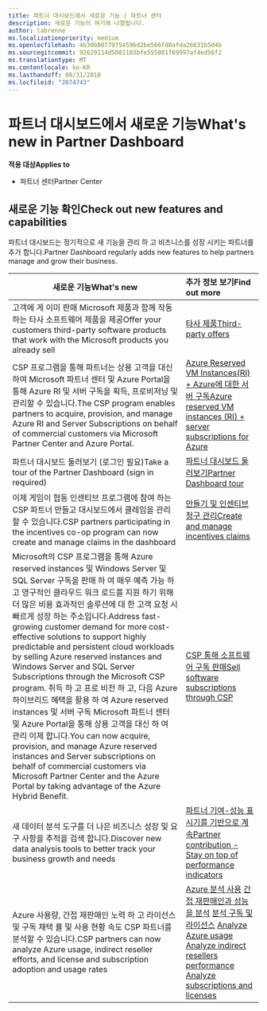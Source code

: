 ```yaml
---
title: 파트너 대시보드에서 새로운 기능 | 파트너 센터
description: 새로운 기능이 여기에 나열됩니다.
author: labrenne
ms.localizationpriority: medium
ms.openlocfilehash: 4b30b80779754596d2be566fd0afda26631b5d4b
ms.sourcegitcommit: 92629114d5081103bfe555081f69997af4ed56f2
ms.translationtype: MT
ms.contentlocale: ko-KR
ms.lasthandoff: 08/31/2018
ms.locfileid: "2874743"
---
```

# <a name="whats-new-in-partner-dashboard"></a><span data-ttu-id="21b8f-103">파트너 대시보드에서 새로운 기능</span><span class="sxs-lookup"><span data-stu-id="21b8f-103">What's new in Partner Dashboard</span></span>

**<span data-ttu-id="21b8f-104">적용 대상</span><span class="sxs-lookup"><span data-stu-id="21b8f-104">Applies to</span></span>**

-  <span data-ttu-id="21b8f-105">파트너 센터</span><span class="sxs-lookup"><span data-stu-id="21b8f-105">Partner Center</span></span>

## <a name="check-out-new-features-and-capabilities"></a><span data-ttu-id="21b8f-106">새로운 기능 확인</span><span class="sxs-lookup"><span data-stu-id="21b8f-106">Check out new features and capabilities</span></span> 

<span data-ttu-id="21b8f-107">파트너 대시보드는 정기적으로 새 기능을 관리 하 고 비즈니스를 성장 시키는 파트너를 추가 합니다.</span><span class="sxs-lookup"><span data-stu-id="21b8f-107">Partner Dashboard regularly adds new features to help partners manage and grow their business.</span></span>


|**<span data-ttu-id="21b8f-108">새로운 기능</span><span class="sxs-lookup"><span data-stu-id="21b8f-108">What's new</span></span>**   |**<span data-ttu-id="21b8f-109">추가 정보 보기</span><span class="sxs-lookup"><span data-stu-id="21b8f-109">Find out more</span></span>**   |
|----------------------|:-----------------|
|<span data-ttu-id="21b8f-110">고객에 게 이미 판매 Microsoft 제품과 함께 작동 하는 타사 소프트웨어 제품을 제공</span><span class="sxs-lookup"><span data-stu-id="21b8f-110">Offer your customers third-party software products that work with the Microsoft products you already sell</span></span>   | [<span data-ttu-id="21b8f-111">타사 제품</span><span class="sxs-lookup"><span data-stu-id="21b8f-111">Third-party offers</span></span>](third-party-offers.md)|
|<span data-ttu-id="21b8f-112">CSP 프로그램을 통해 파트너는 상용 고객을 대신하여 Microsoft 파트너 센터 및 Azure Portal을 통해 Azure RI 및 서버 구독을 획득, 프로비저닝 및 관리할 수 있습니다.</span><span class="sxs-lookup"><span data-stu-id="21b8f-112">The CSP program enables partners to acquire, provision, and manage Azure RI and Server Subscriptions on behalf of commercial customers via Microsoft Partner Center and Azure Portal.</span></span>|[<span data-ttu-id="21b8f-113">Azure Reserved VM Instances(RI) + Azure에 대한 서버 구독</span><span class="sxs-lookup"><span data-stu-id="21b8f-113">Azure reserved VM instances (RI) + server subscriptions for Azure</span></span>](azure-ri-server-subscriptions.md)|
|<span data-ttu-id="21b8f-114">파트너 대시보드 둘러보기 (로그인 필요)</span><span class="sxs-lookup"><span data-stu-id="21b8f-114">Take a tour of the Partner Dashboard (sign in required)</span></span>|[<span data-ttu-id="21b8f-115">파트너 대시보드 둘러보기</span><span class="sxs-lookup"><span data-stu-id="21b8f-115">Partner Dashboard tour</span></span>](https://partnercenter.microsoft.com/pcv/redirect?authenticate=true&redirect=%2Fdashboard%2Foverview)|
|<span data-ttu-id="21b8f-116">이제 게임이 협동 인센티브 프로그램에 참여 하는 CSP 파트너 만들고 대시보드에서 클레임을 관리할 수 있습니다.</span><span class="sxs-lookup"><span data-stu-id="21b8f-116">CSP partners participating in the incentives co-op program can now create and manage claims in the dashboard</span></span>|[<span data-ttu-id="21b8f-117">만들기 및 인센티브 청구 관리</span><span class="sxs-lookup"><span data-stu-id="21b8f-117">Create and manage incentives claims</span></span>](create-incentives-claims.md)|
|<span data-ttu-id="21b8f-118">Microsoft의 CSP 프로그램을 통해 Azure reserved instances 및 Windows Server 및 SQL Server 구독을 판매 하 여 매우 예측 가능 하 고 영구적인 클라우드 워크 로드를 지원 하기 위해 더 많은 비용 효과적인 솔루션에 대 한 고객 요청 시 빠르게 성장 하는 주소입니다.</span><span class="sxs-lookup"><span data-stu-id="21b8f-118">Address fast-growing customer demand for more cost-effective solutions to support highly predictable and persistent cloud workloads by selling Azure reserved instances and Windows Server and SQL Server Subscriptions through the Microsoft CSP program.</span></span> <span data-ttu-id="21b8f-119">취득 하 고 프로 비전 하 고, 다음 Azure 하이브리드 혜택을 활용 하 여 Azure reserved instances 및 서버 구독 Microsoft 파트너 센터 및 Azure Portal을 통해 상용 고객을 대신 하 여 관리 이제 합니다.</span><span class="sxs-lookup"><span data-stu-id="21b8f-119">You can now acquire, provision, and manage Azure reserved instances and Server subscriptions on behalf of commercial customers via Microsoft Partner Center and the Azure Portal by taking advantage of the Azure Hybrid Benefit.</span></span>|[<span data-ttu-id="21b8f-120">CSP 통해 소프트웨어 구독 판매</span><span class="sxs-lookup"><span data-stu-id="21b8f-120">Sell software subscriptions through CSP</span></span>](csp-software-subscriptions.md)|
|<span data-ttu-id="21b8f-121">새 데이터 분석 도구를 더 나은 비즈니스 성장 및 요구 사항을 추적을 검색 합니다.</span><span class="sxs-lookup"><span data-stu-id="21b8f-121">Discover new data analysis tools to better track your business growth and needs</span></span>| [<span data-ttu-id="21b8f-122">파트너 기여-성능 표시기를 기반으로 계속</span><span class="sxs-lookup"><span data-stu-id="21b8f-122">Partner contribution - Stay on top of performance indicators</span></span>](partner-contributions.md)|
|<span data-ttu-id="21b8f-123">Azure 사용량, 간접 재판매인 노력 하 고 라이선스 및 구독 채택 률 및 사용 현황 속도 CSP 파트너를 분석할 수 있습니다.</span><span class="sxs-lookup"><span data-stu-id="21b8f-123">CSP partners can now analyze Azure usage, indirect reseller efforts, and license and subscription adoption and usage rates</span></span>|<span data-ttu-id="21b8f-124">[Azure 분석 사용](analyze-azure-usage.md) [간접 재판매인과 성능을 분석](Analyze-indirect-resellers.md) [분석 구독 및 라이선스](analyze-subscriptions-licenses.md)      </span><span class="sxs-lookup"><span data-stu-id="21b8f-124">[Analyze Azure usage](analyze-azure-usage.md)  [Analyze indirect resellers performance](Analyze-indirect-resellers.md)    [Analyze subscriptions and licenses](analyze-subscriptions-licenses.md)</span></span>|

